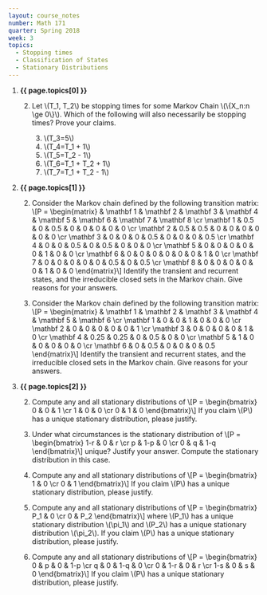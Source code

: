 ```yaml
---
layout: course_notes
number: Math 171
quarter: Spring 2018
week: 3
topics:
  - Stopping times
  - Classification of States
  - Stationary Distributions
---
```


1. **{{ page.topics[0] }}**

    2. Let \\(T\_1, T\_2\\) be stopping times for some Markov Chain \\(\\{X\_n:n \ge 0\\}\\). Which of the following will also necessarily be stopping times? Prove your claims.

        3. \\(T\_3=5\\)
        3. \\(T\_4=T\_1 + 1\\)
        3. \\(T\_5=T\_2 - 1\\)
        3. \\(T\_6=T\_1 + T\_2 + 1\\)
        3. \\(T\_7=T\_1 + T\_2 - 1\\)

1. **{{ page.topics[1] }}**

    2. Consider the Markov chain defined by the following transition matrix: \\[P = \begin{matrix} & \mathbf 1 & \mathbf 2 & \mathbf 3 & \mathbf 4 & \mathbf 5 & \mathbf 6 & \mathbf 7 & \mathbf 8 \cr \mathbf 1 & 0.5 & 0 & 0.5 & 0 & 0 & 0 & 0 & 0 \cr \mathbf 2 & 0.5 & 0.5 & 0 & 0 & 0 & 0 & 0 & 0 \cr \mathbf 3 & 0 & 0 & 0 & 0.5 & 0 & 0 & 0 & 0.5 \cr \mathbf 4 & 0 & 0 & 0.5 & 0 & 0.5 & 0 & 0 & 0 \cr \mathbf 5 & 0 & 0 & 0 & 0 & 0 & 1 & 0 & 0 \cr \mathbf 6 & 0 & 0 & 0 & 0 & 0 & 0 & 1 & 0 \cr \mathbf 7 & 0 & 0 & 0 & 0 & 0 & 0.5 & 0 & 0.5 \cr \mathbf 8 & 0 & 0 & 0 & 0 & 0 & 1 & 0 & 0 \end{matrix}\\] Identify the transient and recurrent states, and the irreducible closed sets in the Markov chain. Give reasons for your answers.

    2. Consider the Markov chain defined by the following transition matrix: \\[P = \begin{matrix} & \mathbf 1 & \mathbf 2 & \mathbf 3 & \mathbf 4 & \mathbf 5 & \mathbf 6 \cr \mathbf 1 & 0 & 0 & 1 & 0 & 0 & 0 \cr \mathbf 2 & 0 & 0 & 0 & 0 & 0 & 1 \cr \mathbf 3 & 0 & 0 & 0 & 0 & 1 & 0 \cr \mathbf 4 & 0.25 & 0.25 & 0 & 0.5 & 0 & 0 \cr \mathbf 5 & 1 & 0 & 0 & 0 & 0 & 0 \cr \mathbf 6 & 0 & 0.5 & 0 & 0 & 0 & 0.5 \end{matrix}\\] Identify the transient and recurrent states, and the irreducible closed sets in the Markov chain. Give reasons for your answers.

1. **{{ page.topics[2] }}**

    2. Compute any and all stationary distributions of \\[P = \begin{bmatrix} 0 & 0 & 1 \cr 1 & 0 & 0 \cr 0 & 1 & 0 \end{bmatrix}\\] If you claim \\(P\\) has a unique stationary distribution, please justify.

    2. Under what circumstances is the stationary distribution of \\[P = \begin{bmatrix} 1-r & 0 & r \cr p & 1-p & 0 \cr 0 & q & 1-q \end{bmatrix}\\] unique? Justify your answer. Compute the stationary distribution in this case.

    2. Compute any and all stationary distributions of \\[P = \begin{bmatrix} 1 & 0 \cr 0 & 1 \end{bmatrix}\\] If you claim \\(P\\) has a unique stationary distribution, please justify.

    2. Compute any and all stationary distributions of \\[P = \begin{bmatrix} P\_1 & 0 \cr 0 & P\_2 \end{bmatrix}\\] where \\(P\_1\\) has a unique stationary distribution \\(\pi\_1\\) and \\(P\_2\\) has a unique stationary distribution \\(\pi\_2\\). If you claim \\(P\\) has a unique stationary distribution, please justify.

    2. Compute any and all stationary distributions of \\[P = \begin{bmatrix} 0 & p & 0 & 1-p \cr q & 0 & 1-q & 0 \cr 0 & 1-r & 0 & r \cr 1-s & 0 & s & 0 \end{bmatrix}\\] If you claim \\(P\\) has a unique stationary distribution, please justify.
